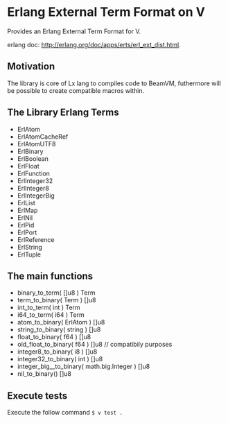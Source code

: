 # Erlang External Term Format on V
Provides an Erlang External Term Format for V.

erlang doc: http://erlang.org/doc/apps/erts/erl_ext_dist.html.

## Motivation
The library is core of Lx lang to compiles code to BeamVM, futhermore will be possible to create compatible macros within.

## The Library Erlang Terms

- ErlAtom
- ErlAtomCacheRef
- ErlAtomUTF8
- ErlBinary
- ErlBoolean
- ErlFloat
- ErlFunction
- ErlInteger32
- ErlInteger8
- ErlIntegerBig
- ErlList
- ErlMap
- ErlNil
- ErlPid
- ErlPort
- ErlReference
- ErlString
- ErlTuple

## The main functions
 - binary_to_term( []u8 ) Term
 - term_to_binary( Term ) []u8
 - int_to_term( int ) Term
 - i64_to_term( i64 ) Term
 - atom_to_binary( ErlAtom ) []u8
 - string_to_binary( string ) []u8
 - float_to_binary( f64 ) []u8
 - old_float_to_binary( f64 ) []u8 // compatibily purposes
 - integer8_to_binary( i8 ) []u8
 - integer32_to_binary( int ) []u8
 - integer_big__to_binary( math.big.Integer ) []u8
 - nil_to_binary() []u8

## Execute tests
Execute the follow command
`$ v test .`